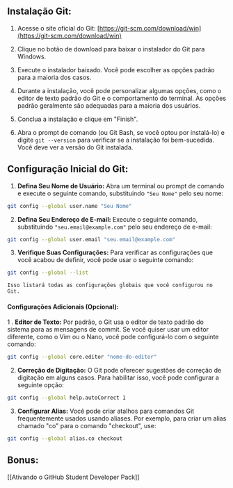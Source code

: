 ## Instalação Git: 

1. Acesse o site oficial do Git: [https://git-scm.com/download/win](https://git-scm.com/download/win)
    
2. Clique no botão de download para baixar o instalador do Git para Windows.
    
3. Execute o instalador baixado. Você pode escolher as opções padrão para a maioria dos casos.
    
4. Durante a instalação, você pode personalizar algumas opções, como o editor de texto padrão do Git e o comportamento do terminal. As opções padrão geralmente são adequadas para a maioria dos usuários.
    
5. Conclua a instalação e clique em "Finish".
    
6. Abra o prompt de comando (ou Git Bash, se você optou por instalá-lo) e digite `git --version` para verificar se a instalação foi bem-sucedida. Você deve ver a versão do Git instalada.
   
## Configuração Inicial do Git:

1. **Defina Seu Nome de Usuário:**
	Abra um terminal ou prompt de comando e execute o seguinte comando, substituindo `"Seu Nome"` pelo seu nome:
	
``` bash
git config --global user.name "Seu Nome"
```

2. **Defina Seu Endereço de E-mail:**
	Execute o seguinte comando, substituindo `"seu.email@example.com"` pelo seu endereço de e-mail:
	
```bash
git config --global user.email "seu.email@example.com"
```

3. **Verifique Suas Configurações:**
	Para verificar as configurações que você acabou de definir, você pode usar o seguinte comando:
	
```bash
git config --global --list
```
	Isso listará todas as configurações globais que você configurou no Git.

#### Configurações Adicionais (Opcional):

1 . **Editor de Texto:** 
	Por padrão, o Git usa o editor de texto padrão do sistema para as mensagens de commit. Se você quiser usar um editor diferente, como o Vim ou o Nano, você pode configurá-lo com o seguinte comando: 
	
```bash
git config --global core.editor "nome-do-editor"
```

2. **Correção de Digitação:** 
	O Git pode oferecer sugestões de correção de digitação em alguns casos. Para habilitar isso, você pode configurar a seguinte opção:
	
```bash
git config --global help.autoCorrect 1
```

3. **Configurar Alias:** 
	Você pode criar atalhos para comandos Git frequentemente usados usando aliases. Por exemplo, para criar um alias chamado "co" para o comando "checkout", use:

```bash
git config --global alias.co checkout
```


## Bonus:

[[Ativando o GitHub Student Developer Pack]]